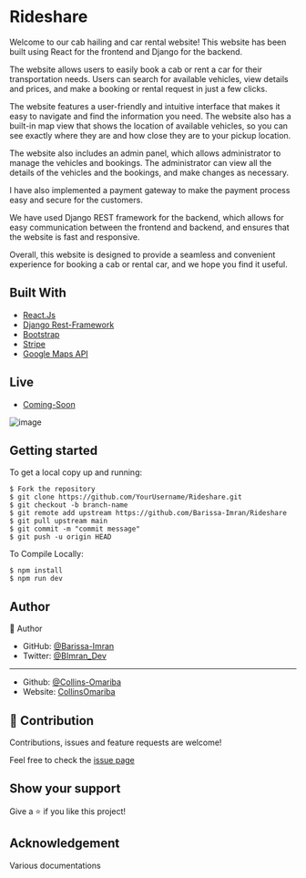 # Rideshare

Welcome to our cab hailing and car rental website! This website has been built using React for the frontend and Django for the backend.

The website allows users to easily book a cab or rent a car for their transportation needs. Users can search for available vehicles, view details and prices, and make a booking or rental request in just a few clicks.

The website features a user-friendly and intuitive interface that makes it easy to navigate and find the information you need. The website also has a built-in map view that shows the location of available vehicles, so you can see exactly where they are and how close they are to your pickup location.

The website also includes an admin panel, which allows administrator to manage the vehicles and bookings. The administrator can view all the details of the vehicles and the bookings, and make changes as necessary.

I have also implemented a payment gateway to make the payment process easy and secure for the customers.

We have used Django REST framework for the backend, which allows for easy communication between the frontend and backend, and ensures that the website is fast and responsive.

Overall, this website is designed to provide a seamless and convenient experience for booking a cab or rental car, and we hope you find it useful.

## Built With

- [React.Js](https://beta.reactjs.org)
- [Django Rest-Framework](https://www.django-rest-framework.org/)
- [Bootstrap](https://getbootstrap.com/)
- [Stripe](https://stripe.com)
- [Google Maps API](https://console.cloud.google.com/google/maps-apis/)

## Live
- [Coming-Soon](link)

![image](https://user-images.githubusercontent.com/74467681/213913537-48dfda89-90d0-46eb-8a18-81ace02a80f7.png)

## Getting started
To get a local copy up and running:

```
$ Fork the repository
$ git clone https://github.com/YourUsername/Rideshare.git
$ git checkout -b branch-name
$ git remote add upstream https://github.com/Barissa-Imran/Rideshare
$ git pull upstream main
$ git commit -m "commit message"
$ git push -u origin HEAD
```
To Compile Locally:
```
$ npm install
$ npm run dev
```

## Author
:bust_in_silhouette: Author
- GitHub: [@Barissa-Imran](https://github.com/Barissa-Imran)
- Twitter: [@BImran_Dev](https://twitter.com/BImran_Dev)
_________________________________________________________________
- Github: [@Collins-Omariba](https://github.com/Collins-Omariba)
- Website: [CollinsOmariba](https://collins-omariba.github.io/)

## :handshake: Contribution
Contributions, issues and feature requests are welcome!

Feel free to check the [issue page](https://github.com/Barissa-Imran/rideshare/issues)

## Show your support
Give a :star: if you like this project!

## Acknowledgement
Various documentations
